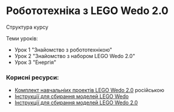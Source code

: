 # Робототехніка з LEGO Wedo 2.0

Структура курсу

Теми уроків:
- Урок 1 "Знайомство з робототехнікою"
- Урок 2 "Знайомство з набором LEGO Wedo 2.0"
- Урок 3 "Енергія"

### Корисні ресурси:
- [Комплект навчальніих проектів LEGO Wedo 2.0](https://le-www-live-s.legocdn.com/sc/media/files/curriculum-previews/wedo-2/45300-curriculum-preview-ru-ee666a3a0cf169f48394907720d0ac53.pdf) російською
- [Інструкції для сбирання моделей LEGO Wedo](https://education.lego.com/ru-ru/support/wedo/building-instructions) 
- [Інструкції для сбирання моделей LEGO Wedo 2.0](https://education.lego.com/ru-ru/support/wedo-2/building-instructions) 



